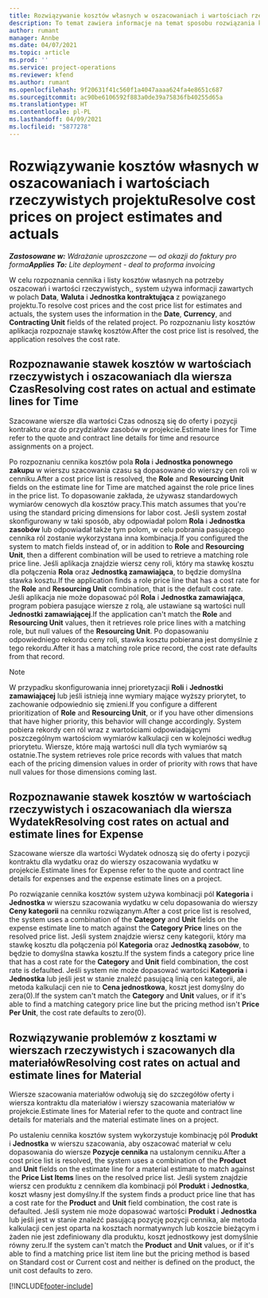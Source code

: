 ```yaml
---
title: Rozwiązywanie kosztów własnych w oszacowaniach i wartościach rzeczywistych projektu
description: To temat zawiera informacje na temat sposobu rozwiązania kosztów w szacowaniach i wartościach rzeczywistych projektu.
author: rumant
manager: Annbe
ms.date: 04/07/2021
ms.topic: article
ms.prod: ''
ms.service: project-operations
ms.reviewer: kfend
ms.author: rumant
ms.openlocfilehash: 9f20631f41c560f1a4047aaaa624fa4e8651c687
ms.sourcegitcommit: ac90be6106592f883a0de39a75836fb40255d65a
ms.translationtype: HT
ms.contentlocale: pl-PL
ms.lasthandoff: 04/09/2021
ms.locfileid: "5877278"
---
```

# <a name="resolve-cost-prices-on-project-estimates-and-actuals"></a><span data-ttu-id="46143-103">Rozwiązywanie kosztów własnych w oszacowaniach i wartościach rzeczywistych projektu</span><span class="sxs-lookup"><span data-stu-id="46143-103">Resolve cost prices on project estimates and actuals</span></span> 

<span data-ttu-id="46143-104">_**Zastosowane w:** Wdrażanie uproszczone — od okazji do faktury pro forma_</span><span class="sxs-lookup"><span data-stu-id="46143-104">_**Applies To:** Lite deployment - deal to proforma invoicing_</span></span>

<span data-ttu-id="46143-105">W celu rozpoznania cennika i listy kosztów własnych na potrzeby oszacowań i wartości rzeczywistych,, system używa informacji zawartych w polach **Data**, **Waluta** i **Jednostka kontraktująca** z powiązanego projektu.</span><span class="sxs-lookup"><span data-stu-id="46143-105">To resolve cost prices and the cost price list for estimates and actuals, the system uses the information in the **Date**, **Currency**, and **Contracting Unit** fields of the related project.</span></span> <span data-ttu-id="46143-106">Po rozpoznaniu listy kosztów aplikacja rozpoznaje stawkę kosztów.</span><span class="sxs-lookup"><span data-stu-id="46143-106">After the cost price list is resolved, the application resolves the cost rate.</span></span>

## <a name="resolving-cost-rates-on-actual-and-estimate-lines-for-time"></a><span data-ttu-id="46143-107">Rozpoznawanie stawek kosztów w wartościach rzeczywistych i oszacowaniach dla wiersza Czas</span><span class="sxs-lookup"><span data-stu-id="46143-107">Resolving cost rates on actual and estimate lines for Time</span></span>

<span data-ttu-id="46143-108">Szacowane wiersze dla wartości Czas odnoszą się do oferty i pozycji kontraktu oraz do przydziałów zasobów w projekcie.</span><span class="sxs-lookup"><span data-stu-id="46143-108">Estimate lines for Time refer to the quote and contract line details for time and resource assignments on a project.</span></span>

<span data-ttu-id="46143-109">Po rozpoznaniu cennika kosztów pola **Rola** i **Jednostka ponownego zakupu** w wierszu szacowania czasu są dopasowane do wierszy cen roli w cenniku.</span><span class="sxs-lookup"><span data-stu-id="46143-109">After a cost price list is resolved, the **Role** and **Resourcing Unit** fields on the estimate line for Time are matched against the role price lines in the price list.</span></span> <span data-ttu-id="46143-110">To dopasowanie zakłada, że używasz standardowych wymiarów cenowych dla kosztów pracy.</span><span class="sxs-lookup"><span data-stu-id="46143-110">This match assumes that you're using the standard pricing dimensions for labor cost.</span></span> <span data-ttu-id="46143-111">Jeśli system został skonfigurowany w taki sposób, aby odpowiadał polom **Rola** i **Jednostka zasobów** lub odpowiadał także tym polom, w celu pobrania pasującego cennika ról zostanie wykorzystana inna kombinacja.</span><span class="sxs-lookup"><span data-stu-id="46143-111">If you configured the system to match fields instead of, or in addition to **Role** and **Resourcing Unit**, then a different combination will be used to retrieve a matching role price line.</span></span> <span data-ttu-id="46143-112">Jeśli aplikacja znajdzie wiersz ceny roli, który ma stawkę kosztu dla połączenia **Rola** oraz **Jednostką zamawiająca**, to będzie domyślna stawka kosztu.</span><span class="sxs-lookup"><span data-stu-id="46143-112">If the application finds a role price line that has a cost rate for the **Role** and **Resourcing Unit** combination, that is the default cost rate.</span></span> <span data-ttu-id="46143-113">Jeśli aplikacja nie może dopasować pól **Rola** i **Jednostka zamawiająca**, program pobiera pasujące wiersze z rolą, ale ustawiane są wartości null **Jednostki zamawiającej**.</span><span class="sxs-lookup"><span data-stu-id="46143-113">If the application can't match the **Role** and **Resourcing Unit** values, then it retrieves role price lines with a matching role, but null values of the **Resourcing Unit**.</span></span> <span data-ttu-id="46143-114">Po dopasowaniu odpowiedniego rekordu ceny roli, stawka kosztu pobierana jest domyślnie z tego rekordu.</span><span class="sxs-lookup"><span data-stu-id="46143-114">After it has a matching role price record, the cost rate defaults from that record.</span></span> 

> [!NOTE]
> <span data-ttu-id="46143-115">W przypadku skonfigurowania innej prioretyzacji **Roli** i **Jednostki zamawiającej** lub jeśli istnieją inne wymiary mające wyższy priorytet, to zachowanie odpowiednio się zmieni.</span><span class="sxs-lookup"><span data-stu-id="46143-115">If you configure a different prioritization of **Role** and **Resourcing Unit**, or if you have other dimensions that have higher priority, this behavior will change accordingly.</span></span> <span data-ttu-id="46143-116">System pobiera rekordy cen ról wraz z wartościami odpowiadającymi poszczególnym wartościom wymiarów kalkulacji cen w kolejności według priorytetu. Wiersze, które mają wartości null dla tych wymiarów są ostatnie.</span><span class="sxs-lookup"><span data-stu-id="46143-116">The system retrieves role price records with values that match each of the pricing dimension values in order of priority with rows that have null values for those dimensions coming last.</span></span>

## <a name="resolving-cost-rates-on-actual-and-estimate-lines-for-expense"></a><span data-ttu-id="46143-117">Rozpoznawanie stawek kosztów w wartościach rzeczywistych i oszacowaniach dla wiersza Wydatek</span><span class="sxs-lookup"><span data-stu-id="46143-117">Resolving cost rates on actual and estimate lines for Expense</span></span>

<span data-ttu-id="46143-118">Szacowane wiersze dla wartości Wydatek odnoszą się do oferty i pozycji kontraktu dla wydatku oraz do wierszy oszacowania wydatku w projekcie.</span><span class="sxs-lookup"><span data-stu-id="46143-118">Estimate lines for Expense refer to the quote and contract line details for expenses and the expense estimate lines on a project.</span></span>

<span data-ttu-id="46143-119">Po rozwiązanie cennika kosztów system używa kombinacji pól **Kategoria** i **Jednostka** w wierszu szacowania wydatku w celu dopasowania do wierszy **Ceny kategorii** na cenniku rozwiązanym.</span><span class="sxs-lookup"><span data-stu-id="46143-119">After a cost price list is resolved, the system uses a combination of the **Category** and **Unit** fields on the expense estimate line to match against the **Category Price** lines on the resolved price list.</span></span> <span data-ttu-id="46143-120">Jeśli system znajdzie wiersz ceny kategorii, który ma stawkę kosztu dla połączenia pól **Kategoria** oraz **Jednostką zasobów**, to będzie to domyślna stawka kosztu.</span><span class="sxs-lookup"><span data-stu-id="46143-120">If the system finds a category price line that has a cost rate for the **Category** and **Unit** field combination, the cost rate is defaulted.</span></span> <span data-ttu-id="46143-121">Jeśli system nie może dopasować wartości **Kategoria** i **Jednostka** lub jeśli jest w stanie znaleźć pasującą linią cen kategorii, ale metoda kalkulacji cen nie to **Cena jednostkowa**, koszt jest domyślny do zera(0).</span><span class="sxs-lookup"><span data-stu-id="46143-121">If the system can't match the **Category** and **Unit** values, or if it's able to find a matching category price line but the pricing method isn't **Price Per Unit**, the cost rate defaults to zero(0).</span></span>

## <a name="resolving-cost-rates-on-actual-and-estimate-lines-for-material"></a><span data-ttu-id="46143-122">Rozwiązywanie problemów z kosztami w wierszach rzeczywistych i szacowanych dla materiałów</span><span class="sxs-lookup"><span data-stu-id="46143-122">Resolving cost rates on actual and estimate lines for Material</span></span>

<span data-ttu-id="46143-123">Wiersze szacowania materiałów odwołują się do szczegółów oferty i wiersza kontraktu dla materiałów i wierszy szacowania materiałów w projekcie.</span><span class="sxs-lookup"><span data-stu-id="46143-123">Estimate lines for Material refer to the quote and contract line details for materials and the material estimate lines on a project.</span></span>

<span data-ttu-id="46143-124">Po ustaleniu cennika kosztów system wykorzystuje kombinację pól **Produkt** i **Jednostka** w wierszu szacowania, aby oszacować materiał w celu dopasowania do wiersze **Pozycje cennika** na ustalonym cenniku.</span><span class="sxs-lookup"><span data-stu-id="46143-124">After a cost price list is resolved, the system uses a combination of the **Product** and **Unit** fields on the estimate line for a material estimate to match against the **Price List Items** lines on the resolved price list.</span></span> <span data-ttu-id="46143-125">Jeśli system znajdzie wiersz cen produktu z cennikem dla kombinacji pól **Produkt** i **Jednostka**, koszt własny jest domyślny.</span><span class="sxs-lookup"><span data-stu-id="46143-125">If the system finds a product price line that has a cost rate for the **Product** and **Unit** field combination, the cost rate is defaulted.</span></span> <span data-ttu-id="46143-126">Jeśli system nie może dopasować wartości **Produkt** i **Jednostka** lub jeśli jest w stanie znaleźć pasującą pozycję pozycji cennika, ale metoda kalkulacji cen jest oparta na kosztach normatywnych lub koszcie bieżącym i żaden nie jest zdefiniowany dla produktu, koszt jednostkowy jest domyślnie równy zeru.</span><span class="sxs-lookup"><span data-stu-id="46143-126">If the system can't match the **Product** and **Unit** values, or if it's able to find a matching price list item line but the pricing method is based on Standard cost or Current cost and neither is defined on the product, the unit cost defaults to zero.</span></span>


[!INCLUDE[footer-include](../../includes/footer-banner.md)]
